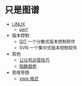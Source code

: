# 只是图谱

* [LINUX](./doc/linux)
	- [perf](./doc/linux/lsof.md) 
* 版本控制  
    - [GIT](./doc/revisionControl/git/readme.md) 一个分散式版本控制软件  
    - SVN 一个集中式版本控制软件  
* 其他  
    - [公众号运营技巧](./doc/other/weixin_skill.md)    
	- [指数趋势](./doc/other/trends.md)  
* 思维导图
    - [visio 格式](./doc/other/mind.md)
